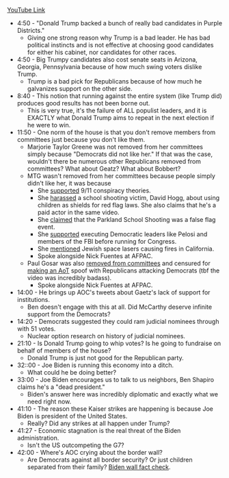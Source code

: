 [YouTube Link](https://www.youtube.com/watch?v=-U9WGGoUNUU)
- 4:50 - "Donald Trump backed a bunch of really bad candidates in Purple Districts."
  - Giving one strong reason why Trump is a bad leader. He has bad political instincts and is not effective at choosing good candidates for either his cabinet, nor candidates for other races.
- 4:50 - Big Trumpy candidates also cost senate seats in Arizona, Georgia, Pennsylvania because of how much swing voters dislike Trump.
  - Trump is a bad pick for Republicans because of how much he galvanizes support on the other side.
- 8:40 - This notion that running against the entire system (like Trump did) produces good results has not been borne out.
  - This is very true, it's the failure of ALL populist leaders, and it is EXACTLY what Donald Trump aims to repeat in the next election if he were to win.
- 11:50 - One norm of the house is that you don't remove members from committees just because you don't like them. 
  - Marjorie Taylor Greene was not removed from her committees simply because "Democrats did not like her." If that was the case, wouldn't there be numerous other Republicans removed from committees? What about Geatz? What about Bobbert?
  - MTG wasn't removed from her committees because people simply didn't like her, it was because
    - She [supported](https://www.youtube.com/watch?v=jhe9Fd6YRyA) 9/11 conspiracy theories.
    - She [harassed](https://www.youtube.com/watch?v=GM05FwyhHPA) a school shooting victim, David Hogg, about using children as shields for red flag laws. She also claims that he's a paid actor in the same video.
    - She [claimed](https://www.mediamatters.org/false-flag-conspiracy-theory/rep-marjorie-taylor-greene-facebook-2018-parkland-school-shooting-was) that the Parkland School Shooting was a false flag event.
    - She [supported](https://www.cnn.com/2021/01/26/politics/marjorie-taylor-greene-democrats-violence/index.html) executing Democratic leaders like Pelosi and members of the FBI before running for Congress.
    - She [mentioned](https://nymag.com/intelligencer/article/marjorie-taylor-greene-qanon-wildfires-space-laser-rothschild-execute.html) Jewish space lasers causing fires in California.
    - Spoke alongside Nick Fuentes at AFPAC.
  - Paul Gosar was also [removed from committees](https://www.usnews.com/news/politics/articles/2021-11-17/paul-gosar-censured-removed-from-committees-over-violent-post-about-democrats) and censured for [making an AoT](https://www.youtube.com/watch?v=opQPN3Uqq_A) spoof with Republicans attacking Democrats (tbf the video was incredibly badass).
    - Spoke alongside Nick Fuentes at AFPAC.
- 14:00 - He brings up AOC's tweets about Gaetz's lack of support for institutions.
  - Ben doesn't engage with this at all. Did McCarthy deserve infinite support from the Democrats?
- 14:20 - Democrats suggested they could ram judicial nominees through with 51 votes.
  - Nuclear option research on history of judicial nominees.
- 21:10 - Is Donald Trump going to whip votes? Is he going to fundraise on behalf of members of the house?
  - Donald Trump is just not good for the Republican party.
- 32::00 - Joe Biden is running this economy into a ditch.
  - What could he be doing better?
- 33:00 - Joe Biden encourages us to talk to us neighbors, Ben Shapiro claims he's a "dead president."
  - Biden's answer here was incredibly diplomatic and exactly what we need right now.
- 41:10 - The reason these Kaiser strikes are happening is because Joe Biden is president of the United States.
  - Really? Did any strikes at all happen under Trump?
- 41:27 - Economic stagnation is the real threat of the Biden administration.
  - Isn't the US outcompeting the G7?
- 42:00 - Where's AOC crying about the border wall?
  - Are Democrats against all border security? Or just children separated from their family? [Biden wall fact check](https://www.factcheck.org/2023/10/bidens-border-wall-explained/).
#